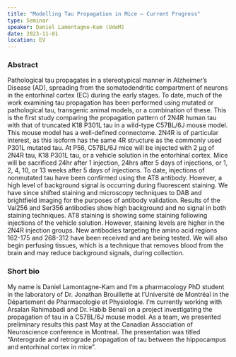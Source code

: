 ```yaml
---
title: "Modelling Tau Propagation in Mice – Current Progress"
type: Seminar
speaker: Daniel Lamontagne-Kam (UdeM)
date: 2023-11-01
location: EV
---
```


### Abstract

Pathological tau propagates in a stereotypical manner in Alzheimer’s Disease (AD), spreading from the somatodendritic compartment of neurons in the entorhinal cortex (EC) during the early stages. To date, much of the work examining tau propagation has been performed using mutated or pathological tau, transgenic animal models, or a combination of these. This is the first study comparing the propagation pattern of 2N4R human tau with that of truncated K18 P301L tau in a wild-type C57BL/6J mouse model. This mouse model has a well-defined connectome. 2N4R is of particular interest, as this isoform has the same 4R structure as the commonly used P301L mutated tau. At P56, C57BL/6J mice will be injected with 2 μg of 2N4R tau, K18 P301L tau, or a vehicle solution in the entorhinal cortex. Mice will be sacrificed 24hr after 1 injection, 24hrs after 5 days of injections, or 1, 2, 4, 10, or 13 weeks after 5 days of injections. To date, injections of nonmutated tau have been confirmed using the AT8 antibody. However, a high level of background signal is occurring during fluorescent staining. We have since shifted staining and microscopy techniques to DAB and brightfield imaging for the purposes of antibody validation. Results of the Val256 and Ser356 antibodies show high background and no signal in both staining techniques. AT8 staining is showing some staining following injections of the vehicle solution. However, staining levels are higher in the 2N4R injection groups. New antibodies targeting the amino acid regions 162-175 and 268-312 have been received and are being tested. We will also begin perfusing tissues, which is a technique that removes blood from the brain and may reduce background signals, during collection. 


### Short bio

My name is Daniel Lamontagne-Kam and I’m a pharmacology PhD student in the laboratory of Dr. Jonathan Brouillette at l’Université de Montréal in the Département de Pharmacologie et Physiologie. I’m currently working with Arsalan Rahimabadi and Dr. Habib Benali on a project investigating the propagation of tau in a C57BL/6J mouse model. As a team, we presented preliminary results this past May at the Canadian Association of Neuroscience conference in Montreal. The presentation was titled “Anterograde and retrograde propagation of tau between the hippocampus and entorhinal cortex in mice”. 